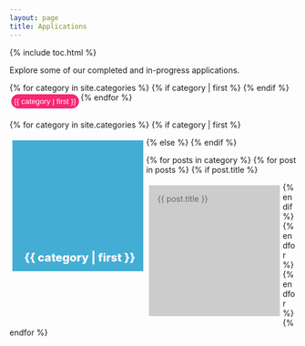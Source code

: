 ```yaml
---
layout: page
title: Applications
---
```


{% include toc.html %}

<style>
.boxxy {
  background: #CCC;
  width: 200px;
  position: relative;
  height: 200px;
  margin: 5px;
  float: left;
  padding:15px;

}
.boxxy-meta {
  position: absolute;
  bottom: 5px;
  right: 7px;
  color:white;
  font-weight:800;
  font-size:20px;
  margin:7px;
}

.boxxy-text:hover {
  color:yellow;
  font-weight:800;
  color: yellow;
}

.showing {
  background: #f92672;
  color:white;
}

.hiding {
  background: #CCC;
  color: #999;
}

.btn {
  border-radius:30px;
  border: none !important;
  float:left;
  margin:3px;
  padding:5px;
}

a {
  text-decoration: none !important;
}

a:hover, 
a:active,
a:focus, {
  text-decoration: none !important;
}

</style>
Explore some of our completed and in-progress applications.

<div>
{% for category in site.categories %}
{% if category | first %}
<button id="toggle-{{ category | first }}" class="btn btn-sm btn-secondary showing toggle-button">{{ category | first }}</button>
{% endif %}
{% endfor %}
</div><br>

{% for category in site.categories %}
{% if category | first %}
<div class="boxxy showing box-{{ category | first }}" style="background:#43add4">
  <small class="boxxy-meta">{{ category | first }}</small>
</div>
{% else %}
{% endif %}

{% for posts in category %}
{% for post in posts %}
{% if post.title %}
<div class="boxxy box-{{ category | first }}">
  <a class="boxxy-text" style="color:#666" href="{{ post.url }}">{{ post.title }}</a>
</div>
{% endif %}
{% endfor %}
{% endfor %}
{% endfor %}

<script>
$('.toggle-button').click(function(){
   if ($(this).hasClass('showing')) {
       $(this).removeClass('showing');
       $(this).addClass('hiding');
   } else {
       $(this).removeClass('hiding');
       $(this).addClass('showing');
   }
   var toggleclass = "." + $(this).attr('id').replace('toggle','box')
   $(toggleclass).toggle();
})
</script>
